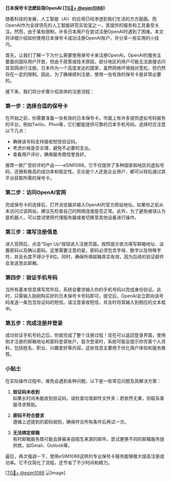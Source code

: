 **日本保号卡怎麽註冊OpenAI [[TG💪+ @esim1088](https://t.me/s/esim1088)]**

随着科技的发展，人工智能（AI）的应用已经渗透到我们生活的方方面面。而OpenAI作为全球领先的人工智能研究实验室之一，其提供的服务和工具备受关注。然而，由于某些限制，许多日本用户在尝试注册OpenAI时遇到了困难。本文将详细介绍如何使用日本保号卡成功注册OpenAI账户，并分享一些实用的小技巧。

首先，让我们了解一下为什么需要使用保号卡来注册OpenAI。OpenAI的服务主要面向国际用户开放，但由于政策或技术原因，部分地区的用户可能无法直接访问其官网进行注册。日本作为一个高度发达的国家，虽然网络环境相对宽松，但仍然存在一定的限制。因此，为了确保顺利注册，使用一张有效的保号卡是非常必要的。

接下来，我们将分步骤介绍具体的注册流程：

### 第一步：选择合适的保号卡

在开始之前，你需要准备一张有效的日本保号卡。市面上有许多提供虚拟号码服务的平台，例如Twilio、Plivo等，它们都能提供可靠的日本手机号码。选择时应注意以下几点：
- 确保该号码支持接收短信验证码。
- 考虑价格是否合理，避免不必要的支出。
- 查看用户评价，确保服务商信誉良好。

推荐一款广受好评的产品——eSIM1088。它不仅提供了多种国家和地区的虚拟号码，还拥有极高的成功率和稳定性。无论是个人还是企业用户，都可以轻松通过其平台获取所需的保号卡。

### 第二步：访问OpenAI官网

完成保号卡的选择后，打开浏览器并输入OpenAI的官方网站地址。如果你之前从未访问过该网站，建议先检查自己的网络连接是否正常。此外，为了避免被误认为是机器人，可以尝试使用代理服务器或者切换至其他设备进行操作。

### 第三步：填写注册信息

进入官网后，点击“Sign Up”按钮进入注册页面。按照提示依次填写邮箱地址、设置密码以及确认密码。这里需要注意的是，密码必须包含字母、数字以及特殊字符，并且长度不得少于8位。同时，确保所填邮箱真实有效，因为后续的验证邮件会发送至此邮箱。

### 第四步：验证手机号码

当所有基本信息填写完毕后，系统会要求输入你的手机号码以完成身份验证。此时，只需输入刚刚购买好的日本保号卡号码即可。提交后，OpenAI会立即向该号码发送一条包含验证码的短信。请注意查收短信，并及时将其输入到相应的文本框中。

### 第五步：完成注册并登录

成功验证手机号码之后，你就完成了整个注册过程！现在可以返回登录界面，使用刚才注册的邮箱地址和密码登录账户。首次登录时，系统可能会提示你完善个人资料，包括姓名、职业、兴趣爱好等内容。这些信息主要用于优化用户体验和服务推荐。

### 小贴士

在实际操作过程中，难免会遇到各种问题。以下是一些常见问题及其解决方案：

1. **验证码未收到**  
   如果长时间未能收到验证码，请检查垃圾邮件文件夹；若依然无果，则联系客服寻求帮助。

2. **密码不符合要求**  
   遵循上述提到的密码规则，确保符合所有条件后再试一次。

3. **无法绑定邮箱**  
   有时邮箱服务商可能会屏蔽来自陌生来源的邮件。尝试更换不同的邮箱服务提供商，如Gmail、Outlook等。

最后，再次强调一下，使用eSIM1088这样的专业保号卡服务能够极大提高注册成功率。它不仅简化了流程，还节省了不少时间和精力。

[[TG💪+ @esim1088](https://t.me/s/esim1088) ![Image](https://i.postimg.cc/4NQfJmqS/Snipaste-2025-05-13-00-14-12.png)]